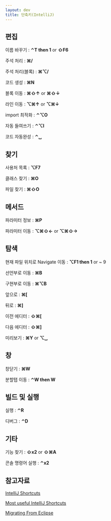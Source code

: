 ```yaml
---
layout: dev
title: 단축키(IntelliJ)
---
```


## 편집
이름 바꾸기 : **⌃T then 1** or **⇧F6** 

주석 처리 : **⌘/**

주석 처리(블록) : **⌘⌥/**

코드 생성 : **⌘N**

블록 이동 : **⌘⇧↑** or **⌘⇧↓**

라인 이동 : **⌥⌘↑** or **⌥⌘↓**

import 최적화 : **⌃⌥O**

자동 들여쓰기 : **⌃⌥I**

코드 자동완성 : **⌃␣**

## 찾기

사용처 목록 : **⌥F7**

클래스 찾기 : **⌘O**

파일 찾기 : **⌘⇧O**

## 메서드

파라미터 정보 : **⌘P**

파라미터 이동 : **⌥⌘⇧←** or **⌥⌘⇧→**

## 탐색
현재 파일 위치로 Navigate 이동 : **⌥F1 then 1** or ~ 9

선언부로 이동 : **⌘B**

구현부로 이동 : **⌘⌥B**

앞으로 : **⌘[**

뒤로 : **⌘]**

이전 에디터 : **⇧⌘[**

다음 에디터 : **⇧⌘]**

미리보기 : **⌘Y** or **⌥␣**

## 창
창닫기 : **⌘W**

분할탭 이동 : **⌃W then W**

## 빌드 및 실행
실행 : **⌃R**

디버그 : **⌃D**

## 기타

기능 찾기 : **⇧x2** or **⇧⌘A**

콘솔 명령어 실행 : **⌃x2**


## 참고자료

[IntelliJ Shortcuts](https://terrencemiao.github.io/intellij-keyboard.html)

[Most useful IntelliJ Shortcuts](http://stackoverflow.com/questions/294167/what-are-the-most-useful-intellij-idea-keyboard-shortcuts)

[Migrating From Eclipse](https://www.jetbrains.com/help/idea/2016.3/eclipse.html?search=shortcut)

